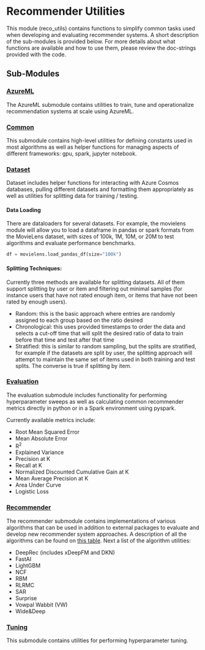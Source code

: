 # Recommender Utilities

This module (reco_utils) contains functions to simplify common tasks used when developing and evaluating recommender systems. A short description of the sub-modules is provided below. For more details about what functions are available and how to use them, please review the doc-strings provided with the code.

## Sub-Modules

### [AzureML](azureml)

The AzureML submodule contains utilities to train, tune and operationalize recommendation systems at scale using AzureML. 

### [Common](common)
This submodule contains high-level utilities for defining constants used in most algorithms as well as helper functions for managing aspects of different frameworks: gpu, spark, jupyter notebook.

### [Dataset](dataset)
Dataset includes helper functions for interacting with Azure Cosmos databases, pulling different datasets and formatting them appropriately as well as utilities for splitting data for training / testing.

#### Data Loading
There are dataloaders for several datasets. For example, the movielens module will allow you to load a dataframe in pandas or spark formats from the MovieLens dataset, with sizes of 100k, 1M, 10M, or 20M to test algorithms and evaluate performance benchmarks.
```python
df = movielens.load_pandas_df(size="100k")
```

#### Splitting Techniques:
Currently three methods are available for splitting datasets. All of them support splitting by user or item and filtering out minimal samples (for instance users that have not rated enough item, or items that have not been rated by enough users).
- Random: this is the basic approach where entries are randomly assigned to each group based on the ratio desired
- Chronological: this uses provided timestamps to order the data and selects a cut-off time that will split the desired ratio of data to train before that time and test after that time
- Stratified: this is similar to random sampling, but the splits are stratified, for example if the datasets are split by user, the splitting approach will attempt to maintain the same set of items used in both training and test splits. The converse is true if splitting by item.

### [Evaluation](evaluation)
The evaluation submodule includes functionality for performing hyperparameter sweeps as well as calculating common recommender metrics directly in python or in a Spark environment using pyspark.

Currently available metrics include:
- Root Mean Squared Error
- Mean Absolute Error
- R<sup>2</sup>
- Explained Variance
- Precision at K
- Recall at K
- Normalized Discounted Cumulative Gain at K
- Mean Average Precision at K
- Area Under Curve
- Logistic Loss

### [Recommender](recommender)
The recommender submodule contains implementations of various algorithms that can be used in addition to external packages to evaluate and develop new recommender system approaches. A description of all the algorithms can be found on [this table](../README.md#algorithms). Next a list of the algorithm utilities:
* DeepRec (includes xDeepFM and DKN)
* FastAI
* LightGBM
* NCF
* RBM
* RLRMC
* SAR
* Surprise
* Vowpal Wabbit (VW)
* Wide&Deep

### [Tuning](tuning)
This submodule contains utilities for performing hyperparameter tuning.

